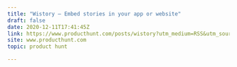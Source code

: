 ```yaml
---
title: "Wistory — Embed stories in your app or website"
draft: false
date: 2020-12-11T17:41:45Z
link: https://www.producthunt.com/posts/wistory?utm_medium=RSS&utm_source=hune
site: www.producthunt.com
topic: product hunt  

---
```

